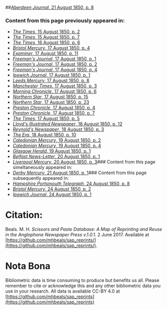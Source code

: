 ##[*Aberdeen Journal*, 21 August 1850, p. 8](https://mhbeals.github.io/sap_html/Aberdeen-Journal/Aberdeen-Journal-21-August-1850-p-8)

### Content from this page previously appeared in:
+ [*The Times*, 15 August 1850, p. 2](https://mhbeals.github.io/sap_html/The-Times/The-Times-15-August-1850-p-2)
+ [*The Times*, 15 August 1850, p. 7](https://mhbeals.github.io/sap_html/The-Times/The-Times-15-August-1850-p-7)
+ [*The Times*, 16 August 1850, p. 6](https://mhbeals.github.io/sap_html/The-Times/The-Times-16-August-1850-p-6)
+ [*Bristol Mercury*, 17 August 1850, p. 4](https://mhbeals.github.io/sap_html/Bristol-Mercury/Bristol-Mercury-17-August-1850-p-4)
+ [*Examiner*, 17 August 1850, p. 11](https://mhbeals.github.io/sap_html/Examiner/Examiner-17-August-1850-p-11)
+ [*Freeman's Journal*, 17 August 1850, p. 1](https://mhbeals.github.io/sap_html/Freeman's-Journal/Freeman's-Journal-17-August-1850-p-1)
+ [*Freeman's Journal*, 17 August 1850, p. 2](https://mhbeals.github.io/sap_html/Freeman's-Journal/Freeman's-Journal-17-August-1850-p-2)
+ [*Freeman's Journal*, 17 August 1850, p. 4](https://mhbeals.github.io/sap_html/Freeman's-Journal/Freeman's-Journal-17-August-1850-p-4)
+ [*Ipswich Journal*, 17 August 1850, p. 1](https://mhbeals.github.io/sap_html/Ipswich-Journal/Ipswich-Journal-17-August-1850-p-1)
+ [*Leeds Mercury*, 17 August 1850, p. 8](https://mhbeals.github.io/sap_html/Leeds-Mercury/Leeds-Mercury-17-August-1850-p-8)
+ [*Manchester Times*, 17 August 1850, p. 3](https://mhbeals.github.io/sap_html/Manchester-Times/Manchester-Times-17-August-1850-p-3)
+ [*Morning Chronicle*, 17 August 1850, p. 6](https://mhbeals.github.io/sap_html/Morning-Chronicle/Morning-Chronicle-17-August-1850-p-6)
+ [*Northern Star*, 17 August 1850, p. 15](https://mhbeals.github.io/sap_html/Northern-Star/Northern-Star-17-August-1850-p-15)
+ [*Northern Star*, 17 August 1850, p. 23](https://mhbeals.github.io/sap_html/Northern-Star/Northern-Star-17-August-1850-p-23)
+ [*Preston Chronicle*, 17 August 1850, p. 4](https://mhbeals.github.io/sap_html/Preston-Chronicle/Preston-Chronicle-17-August-1850-p-4)
+ [*Preston Chronicle*, 17 August 1850, p. 7](https://mhbeals.github.io/sap_html/Preston-Chronicle/Preston-Chronicle-17-August-1850-p-7)
+ [*The Times*, 17 August 1850, p. 5](https://mhbeals.github.io/sap_html/The-Times/The-Times-17-August-1850-p-5)
+ [*Lloyd's Illustrated Newspaper*, 18 August 1850, p. 12](https://mhbeals.github.io/sap_html/Lloyd's-Illustrated-Newspaper/Lloyd's-Illustrated-Newspaper-18-August-1850-p-12)
+ [*Reynold's Newspaper*, 18 August 1850, p. 3](https://mhbeals.github.io/sap_html/Reynold's-Newspaper/Reynold's-Newspaper-18-August-1850-p-3)
+ [*The Era*, 18 August 1850, p. 10](https://mhbeals.github.io/sap_html/The-Era/The-Era-18-August-1850-p-10)
+ [*Caledonian Mercury*, 19 August 1850, p. 2](https://mhbeals.github.io/sap_html/Caledonian-Mercury/Caledonian-Mercury-19-August-1850-p-2)
+ [*Caledonian Mercury*, 19 August 1850, p. 4](https://mhbeals.github.io/sap_html/Caledonian-Mercury/Caledonian-Mercury-19-August-1850-p-4)
+ [*Glasgow Herald*, 19 August 1850, p. 1](https://mhbeals.github.io/sap_html/Glasgow-Herald/Glasgow-Herald-19-August-1850-p-1)
+ [*Belfast News-Letter*, 20 August 1850, p. 1](https://mhbeals.github.io/sap_html/Belfast-News-Letter/Belfast-News-Letter-20-August-1850-p-1)
+ [*Liverpool Mercury*, 20 August 1850, p. 3](https://mhbeals.github.io/sap_html/Liverpool-Mercury/Liverpool-Mercury-20-August-1850-p-3)### Content from this page simeltaneously appeared in:
+ [*Derby Mercury*, 21 August 1850, p. 1](https://mhbeals.github.io/sap_html/Derby-Mercury/Derby-Mercury-21-August-1850-p-1)### Content from this page subsequently appeared in:
+ [*Hampshire Portsmouth Telegraph*, 24 August 1850, p. 8](https://mhbeals.github.io/sap_html/Hampshire-Portsmouth-Telegraph/Hampshire-Portsmouth-Telegraph-24-August-1850-p-8)
+ [*Bristol Mercury*, 24 August 1850, p. 2](https://mhbeals.github.io/sap_html/Bristol-Mercury/Bristol-Mercury-24-August-1850-p-2)
+ [*Ipswich Journal*, 24 August 1850, p. 1](https://mhbeals.github.io/sap_html/Ipswich-Journal/Ipswich-Journal-24-August-1850-p-1)
                    
# Citation: 

Beals. M. H. *Scissors and Paste Database: A Map of Reprinting and Reuse in the Anglophone Newspaper Press v.1.0.1.* 2 June 2017. Available at [https://github.com/mhbeals/sap_reprints/](https://github.com/mhbeals/sap_reprints/). 
                    
# Nota Bona

Bibliometric data is time consuming to produce but benefits us all. Please remember to cite or acknowledge this and any other bibliometric data you use in your research. All data is available CC-BY 4.0 at [https://github.com/mhbeals/sap_reprints](https://github.com/mhbeals/sap_reprints)